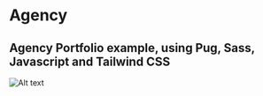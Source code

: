 # Agency

## Agency Portfolio example, using Pug, Sass, Javascript and Tailwind CSS

![Alt text](assets/img/capture.png)

